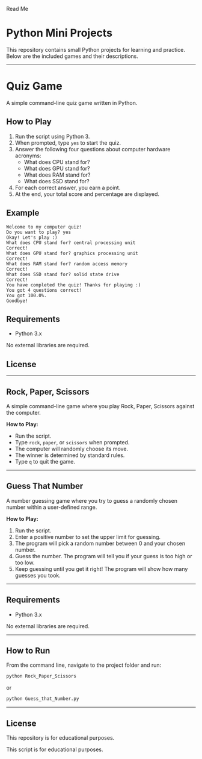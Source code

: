 Read Me

# Python Mini Projects

This repository contains small Python projects for learning and practice. Below are the included games and their descriptions.

---

# Quiz Game

A simple command-line quiz game written in Python.

## How to Play

1. Run the script using Python 3.
2. When prompted, type `yes` to start the quiz.
3. Answer the following four questions about computer hardware acronyms:
    - What does CPU stand for?
    - What does GPU stand for?
    - What does RAM stand for?
    - What does SSD stand for?
4. For each correct answer, you earn a point.
5. At the end, your total score and percentage are displayed.

## Example

```
Welcome to my computer quiz!
Do you want to play? yes
Okay! Let's play :)
What does CPU stand for? central processing unit
Correct!
What does GPU stand for? graphics processing unit
Correct!
What does RAM stand for? random access memory
Correct!
What does SSD stand for? solid state drive
Correct!
You have completed the quiz! Thanks for playing :)
You got 4 questions correct!
You got 100.0%.
Goodbye!
```

## Requirements

- Python 3.x

No external libraries are required.

## License

---
## Rock, Paper, Scissors

A simple command-line game where you play Rock, Paper, Scissors against the computer.

**How to Play:**
- Run the script.
- Type `rock`, `paper`, or `scissors` when prompted.
- The computer will randomly choose its move.
- The winner is determined by standard rules.
- Type `q` to quit the game.

---

## Guess That Number

A number guessing game where you try to guess a randomly chosen number within a user-defined range.

**How to Play:**
1. Run the script.
2. Enter a positive number to set the upper limit for guessing.
3. The program will pick a random number between 0 and your chosen number.
4. Guess the number. The program will tell you if your guess is too high or too low.
5. Keep guessing until you get it right! The program will show how many guesses you took.

---

## Requirements

- Python 3.x

No external libraries are required.

---

## How to Run

From the command line, navigate to the project folder and run:

```sh
python Rock_Paper_Scissors
```
or
```sh
python Guess_that_Number.py
```

---

## License

This repository is for educational purposes.

This script is for educational purposes.
